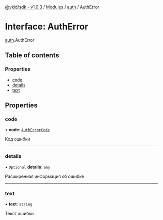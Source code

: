 [@vkid/sdk - v1.0.3](../README.md) / [Modules](../modules.md) / [auth](../modules/auth.md) / AuthError

# Interface: AuthError

[auth](../modules/auth.md).AuthError

## Table of contents

### Properties

- [code](auth.AuthError.md#code)
- [details](auth.AuthError.md#details)
- [text](auth.AuthError.md#text)

## Properties

### code

• **code**: [`AuthErrorCode`](../enums/auth.AuthErrorCode.md)

Код ошибки

___

### details

• `Optional` **details**: `any`

Расширенная информация об ошибке

___

### text

• **text**: `string`

Текст ошибки

